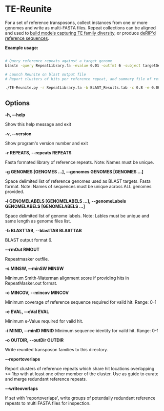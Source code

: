 # TE-Reunite

For a set of reference transposons, collect instances from one or more genomes and write as multi-FASTA files.
Repeat collections can be aligned and used to [build models capturing TE family diversity](http://hmmer.org/), or produce [deRIP'd reference sequences](https://github.com/Adamtaranto/deRIP2).

**Example usage:**

```bash

# Query reference repeats against a target genome
blastn -query RepeatLibrary.fa -evalue 0.01 -outfmt 6 -subject targetGenome.fa -out BLAST_Results.tab

# Launch Reunite on blast output file
# Report clusters of hits per reference repeat, and summary file of reference repeats with overlapping hit locations

./TE-Reunite.py -r RepeatLibrary.fa -b BLAST_Results.tab -c 0.8 -e 0.001 -i 0.7 -o output -g targetGenome.fa -l GEN_1 --reportoverlaps --writeoverlaps

```

## Options
  **-h, --help**  

  Show this help message and exit  

  **-v, --version**  

  Show program's version number and exit  

  **-r REPEATS, --repeats REPEATS**  

  Fasta formated library of reference repeats. Note: Names must be unique.  

  **-g GENOMES [GENOMES ...], --genomes GENOMES [GENOMES ...]**  

  Space delimited list of reference genomes used as
  BLAST targets. Fasta format. Note: Names of sequences
  must be unique across ALL genomes provided.  

  **-l GENOMELABELS [GENOMELABELS ...], --genomeLabels GENOMELABELS [GENOMELABELS ...]**  

  Space delimited list of genome labels. Note: Lables
  must be unique and same length as genome files list.  
  
  **-b BLASTTAB, --blastTAB BLASTTAB**  

  BLAST output format 6.  
  
  **--rmOut RMOUT**  

  Repeatmasker outfile.  
  
  **-s MINSW, --minSW MINSW**  
  
  Minimum Smith-Waterman alignment score if providing
  hits in RepeatMasker.out format.  
  
  **-c MINCOV, --mincov MINCOV**  

  Minimum coverage of reference sequence required for
  vaild hit. Range: 0-1  
  
  **-e EVAL, --eVal EVAL**  

  Minimum e-Value required for vaild hit.  
  
  **-i MINID, --minID MINID**
  Minimum sequence identity for vaild hit. Range: 0-1  

  **-o OUTDIR, --outDir OUTDIR**  

  Write reunited transposon families to this directory.  

  **--reportoverlaps**  

  Report clusters of reference repeats which share hit
  locations overlapping >= 1bp with at least one other
  member of the cluster. Use as guide to curate and
  merge redundant reference repeats.  

  **--writeoverlaps**  

  If set with 'reportoverlaps', write groups of potentially 
  redundant reference repeats to multi FASTA files for inspection.